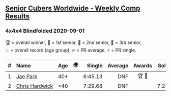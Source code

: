 <style>table {white-space: nowrap;}</style>
<link rel="stylesheet" type="text/css" href="/scw-comp/css/flags.css" />

## [Senior Cubers Worldwide - Weekly Comp Results](/scw-comp/results/)
### 4x4x4 Blindfolded 2020-09-01

<span style="white-space: nowrap;">🏆 = overall winner</span>, <span style="white-space: nowrap;">🥇 = 1st senior</span>, <span style="white-space: nowrap;">🥈 = 2nd senior</span>, <span style="white-space: nowrap;">🥉 = 3rd senior</span>, <span style="white-space: nowrap;">💥 = overall record (age group)</span>, <span style="white-space: nowrap;">🔥 = PR average</span>, <span style="white-space: nowrap;">⚡ = PR single</span>.

| # | Name | Age | 🌍 | Single | Average | Awards | Solve 1 | Solve 2 | Solve 3 | Video |
| :--: | :-- | :--: | :--: | --: | --: | :--: | --: | --: | --: | :-- |
| 1 | [Jae Park](../../persons/jae_park/444bf.md) | 40+ | <i class="flag flag-US" /> | 6:45.13 | DNF | 🏆 🥇 | DNF | DNF | 6:45.13 | [Desktop](https://www.facebook.com/events/341866283526200/permalink/345037999875695) / [Mobile](https://m.facebook.com/events/341866283526200?view=permalink&id=345037999875695) |
| 2 | [Chris Hardwick](../../persons/chris_hardwick/444bf.md) | <40 | <i class="flag flag-US" /> | 7:29.68 | DNF |  | 7:29.68 | 8:21.35 | DNF | [Desktop](https://www.facebook.com/events/341866283526200/permalink/344920526554109) / [Mobile](https://m.facebook.com/events/341866283526200?view=permalink&id=344920526554109) |

<!-- Global site tag (gtag.js) - Google Analytics -->
<script async src="https://www.googletagmanager.com/gtag/js?id=UA-86348435-3"></script>
<script>window.dataLayer = window.dataLayer || []; function gtag() {dataLayer.push(arguments);} gtag('js', new Date()); gtag('config', 'UA-86348435-3');</script>
